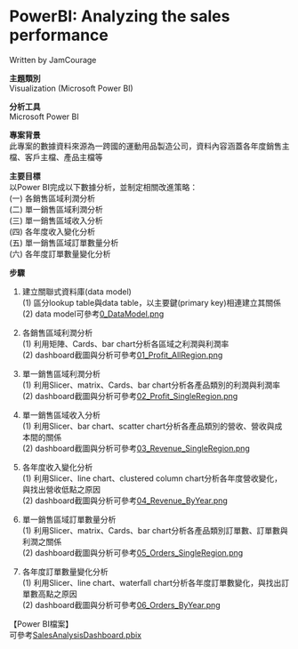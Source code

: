 # PowerBI: Analyzing the sales performance
Written by JamCourage       

**主題類別**            
Visualization (Microsoft Power BI)                      

**分析工具**      
Microsoft Power BI

**專案背景**                
此專案的數據資料來源為一跨國的運動用品製造公司，資料內容涵蓋各年度銷售主檔、客戶主檔、產品主檔等          
                
**主要目標**      
以Power BI完成以下數據分析，並制定相關改進策略：            
(一) 各銷售區域利潤分析                    
(二) 單一銷售區域利潤分析      
(三) 單一銷售區域收入分析     
(四) 各年度收入變化分析        
(五) 單一銷售區域訂單數量分析           
(六) 各年度訂單數量變化分析                                         

**步驟**            
1. 建立關聯式資料庫(data model)      
	(1) 區分lookup table與data table，以主要鍵(primary key)相連建立其關係     
	(2) data model可參考[0_DataModel.png](0_DataModel.png)                        
	
2. 各銷售區域利潤分析      
	(1) 利用矩陣、Cards、bar chart分析各區域之利潤與利潤率           
	(2) dashboard截圖與分析可參考[01_Profit_AllRegion.png](01_Profit_AllRegion.png)     
	
3. 單一銷售區域利潤分析           
	(1) 利用Slicer、matrix、Cards、bar chart分析各產品類別的利潤與利潤率     
	(2) dashboard截圖與分析可參考[02_Profit_SingleRegion.png](02_Profit_SingleRegion.png)    
	
4. 單一銷售區域收入分析            
	(1) 利用Slicer、bar chart、scatter chart分析各產品類別的營收、營收與成本間的關係             
	(2) dashboard截圖與分析可參考[03_Revenue_SingleRegion.png](03_Revenue_SingleRegion.png)   
	
5. 各年度收入變化分析           
	(1) 利用Slicer、line chart、clustered column chart分析各年度營收變化，與找出營收低點之原因             
	(2) dashboard截圖與分析可參考[04_Revenue_ByYear.png](04_Revenue_ByYear.png)     
	
6. 單一銷售區域訂單數量分析           
	(1) 利用Slicer、matrix、Cards、bar chart分析各產品類別訂單數、訂單數與利潤之關係             
	(2) dashboard截圖與分析可參考[05_Orders_SingleRegion.png](05_Orders_SingleRegion.png)     
	
7. 各年度訂單數量變化分析           
	(1) 利用Slicer、line chart、waterfall chart分析各年度訂單數變化，與找出訂單數高點之原因               
	(2) dashboard截圖與分析可參考[06_Orders_ByYear.png](06_Orders_ByYear.png)     
                 
【Power BI檔案】            
 可參考[SalesAnalysisDashboard.pbix](SalesAnalysisDashboard.pbix)               
